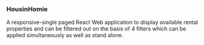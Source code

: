 ### HousinHomie
A responsive-single paged React Web application to display available rental properties and can be filtered out on the basis of 4 filters which can be applied simultaneously as well as stand alone.
